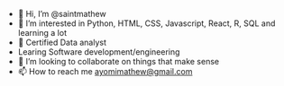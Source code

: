 - 👋 Hi, I’m @saintmathew
- 👀 I’m interested in Python, HTML, CSS, Javascript, React, R, SQL and learning a lot
- 🌱 Certified Data analyst
- Learing Software development/engineering
- 💞️ I’m looking to collaborate on things that make sense
- 📫 How to reach me ayomimathew@gmail.com

<!---
saintmathew/saintmathew is a ✨ special ✨ repository because its `README.md` (this file) appears on your GitHub profile.
You can click the Preview link to take a look at your changes.
--->
